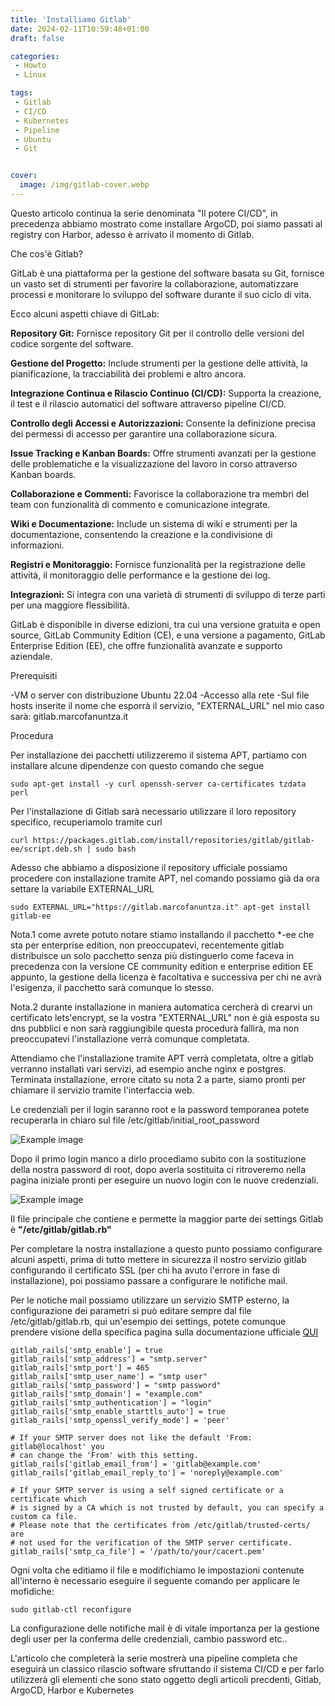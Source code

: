 ```yaml
---
title: 'Installiamo Gitlab'
date: 2024-02-11T10:59:48+01:00
draft: false

categories:
 - Howto
 - Linux

tags:
 - Gitlab
 - CI/CD
 - Kubernetes
 - Pipeline
 - Ubuntu
 - Git


cover:
  image: /img/gitlab-cover.webp
---
```


Questo articolo continua la serie denominata "Il potere CI/CD", in precedenza abbiamo mostrato come installare ArgoCD, poi siamo passati al registry con Harbor, adesso è arrivato il momento di Gitlab.


Che cos'è Gitlab?

GitLab è una piattaforma per la gestione del software basata su Git, fornisce un vasto set di strumenti per favorire la collaborazione, automatizzare processi e monitorare lo sviluppo del software durante il suo ciclo di vita.


Ecco alcuni aspetti chiave di GitLab:

**Repository Git:** Fornisce repository Git per il controllo delle versioni del codice sorgente del software.

**Gestione del Progetto:** Include strumenti per la gestione delle attività, la pianificazione, la tracciabilità dei problemi e altro ancora.

**Integrazione Continua e Rilascio Continuo (CI/CD):** Supporta la creazione, il test e il rilascio automatici del software attraverso pipeline CI/CD.

**Controllo degli Accessi e Autorizzazioni:** Consente la definizione precisa dei permessi di accesso per garantire una collaborazione sicura.

**Issue Tracking e Kanban Boards:** Offre strumenti avanzati per la gestione delle problematiche e la visualizzazione del lavoro in corso attraverso Kanban boards.

**Collaborazione e Commenti:** Favorisce la collaborazione tra membri del team con funzionalità di commento e comunicazione integrate.

**Wiki e Documentazione:** Include un sistema di wiki e strumenti per la documentazione, consentendo la creazione e la condivisione di informazioni.

**Registri e Monitoraggio:** Fornisce funzionalità per la registrazione delle attività, il monitoraggio delle performance e la gestione dei log.

**Integrazioni:** Si integra con una varietà di strumenti di sviluppo di terze parti per una maggiore flessibilità.

GitLab è disponibile in diverse edizioni, tra cui una versione gratuita e open source, GitLab Community Edition (CE), e una versione a pagamento, GitLab Enterprise Edition (EE), che offre funzionalità avanzate e supporto aziendale.

Prerequisiti

-VM o server con distribuzione Ubuntu 22.04
-Accesso alla rete
-Sul file hosts inserite il nome che esporrà il servizio, "EXTERNAL_URL" nel mio caso sarà: gitlab.marcofanuntza.it


Procedura

Per installazione dei pacchetti utilizzeremo il sistema APT, partiamo con installare alcune dipendenze con questo comando che segue

    sudo apt-get install -y curl openssh-server ca-certificates tzdata perl


Per l'installazione di Gitlab sarà necessario utilizzare il loro repository specifico, recuperiamolo tramite curl

    curl https://packages.gitlab.com/install/repositories/gitlab/gitlab-ee/script.deb.sh | sudo bash

Adesso che abbiamo a disposizione il repository ufficiale possiamo procedere con installazione tramite APT, nel comando possiamo già da ora settare la variabile EXTERNAL_URL

    sudo EXTERNAL_URL="https://gitlab.marcofanuntza.it" apt-get install gitlab-ee

Nota.1 come avrete potuto notare stiamo installando il pacchetto *-ee che sta per enterprise edition, non preoccupatevi, recentemente gitlab distribuisce un solo pacchetto senza più distinguerlo come faceva in precedenza con la versione CE community edition e enterprise edition EE appunto, la gestione della licenza è facoltativa e successiva per chi ne avrà l'esigenza, il pacchetto sarà comunque lo stesso.

Nota.2 durante installazione in maniera automatica cercherà di crearvi un certificato lets'encrypt, se la vostra "EXTERNAL_URL" non è già esposta su dns pubblici e non sarà raggiungibile questa procedurà fallirà, ma non preoccupatevi l'installazione verrà comunque completata.

Attendiamo che l'installazione tramite APT verrà completata, oltre a gitlab verranno installati vari servizi, ad esempio anche nginx e postgres. Terminata installazione, errore citato su nota 2 a parte, siamo pronti per chiamare il servizio tramite l'interfaccia web.

Le credenziali per il login saranno root e la password temporanea potete recuperarla in chiaro sul file /etc/gitlab/initial_root_password

![Example image](/img/gitlab1.webp)

Dopo il primo login manco a dirlo procediamo subito con la sostituzione della nostra password di root, dopo averla sostituita ci ritroveremo nella pagina iniziale pronti per eseguire un nuovo login con le nuove credenziali.

![Example image](/img/gitlab2.webp)

Il file principale che contiene e permette la maggior parte dei settings Gitlab è **"/etc/gitlab/gitlab.rb"**

Per completare la nostra installazione a questo punto possiamo configurare alcuni aspetti, prima di tutto mettere in sicurezza il nostro servizio gitlab configurando il certificato SSL (per chi ha avuto l'errore in fase di installazione), poi possiamo passare a configurare le notifiche mail.

Per le notiche mail possiamo utilizzare un servizio SMTP esterno, la configurazione dei parametri si può editare sempre dal file /etc/gitlab/gitlab.rb, qui un'esempio dei settings, potete comunque prendere visione della specifica pagina sulla documentazione ufficiale [QUI](https://docs.gitlab.com/omnibus/settings/smtp.html)

    gitlab_rails['smtp_enable'] = true
    gitlab_rails['smtp_address'] = "smtp.server"
    gitlab_rails['smtp_port'] = 465
    gitlab_rails['smtp_user_name'] = "smtp user"
    gitlab_rails['smtp_password'] = "smtp password"
    gitlab_rails['smtp_domain'] = "example.com"
    gitlab_rails['smtp_authentication'] = "login"
    gitlab_rails['smtp_enable_starttls_auto'] = true
    gitlab_rails['smtp_openssl_verify_mode'] = 'peer'

    # If your SMTP server does not like the default 'From: gitlab@localhost' you
    # can change the 'From' with this setting.
    gitlab_rails['gitlab_email_from'] = 'gitlab@example.com'
    gitlab_rails['gitlab_email_reply_to'] = 'noreply@example.com'

    # If your SMTP server is using a self signed certificate or a certificate which
    # is signed by a CA which is not trusted by default, you can specify a custom ca file.
    # Please note that the certificates from /etc/gitlab/trusted-certs/ are
    # not used for the verification of the SMTP server certificate.
    gitlab_rails['smtp_ca_file'] = '/path/to/your/cacert.pem'

Ogni volta che editiamo il file e modifichiamo le impostazioni contenute all'interno è necessario eseguire il seguente comando per applicare le mofidiche:

    sudo gitlab-ctl reconfigure

La configurazione delle notifiche mail è di vitale importanza per la gestione degli user per la conferma delle credenziali, cambio password etc..

L'articolo che completerà la serie mostrerà una pipeline completa che eseguirà un classico rilascio software sfruttando il sistema CI/CD e per farlo utilizzerà gli elementi che sono stato oggetto degli articoli precdenti, Gitlab, ArgoCD, Harbor e Kubernetes


